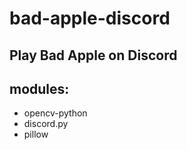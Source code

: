 # bad-apple-discord
## Play Bad Apple on Discord

## modules:
- opencv-python
- discord.py
- pillow
